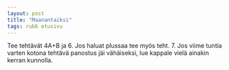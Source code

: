 ```yaml
---
layout: post
title: "Maanantaiksi"
tags: rub6 etusivu
---
```


Tee tehtävät 4A+B ja 6. Jos haluat plussaa tee myös teht. 7. Jos viime tuntia varten kotona tehtävä panostus jäi vähäiseksi, lue kappale vielä ainakin kerran kunnolla.